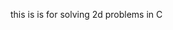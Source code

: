 this is is for solving 2d problems in C




















































































